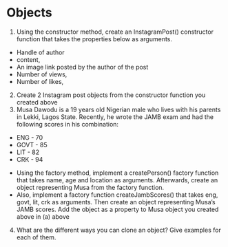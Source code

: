 # Objects

1. Using the constructor method, create an InstagramPost() constructor function that takes the properties below as arguments.

- Handle of author
- content,
- An image link posted by the author of the post
- Number of views,
- Number of likes,

2. Create 2 Instagram post objects from the constructor function you created above
3. Musa Dawodu is a 19 years old Nigerian male who lives with his parents in Lekki, Lagos State. Recently, he wrote the JAMB exam and had the following scores in his combination:

- ENG - 70
- GOVT - 85
- LIT - 82
- CRK - 94

* Using the factory method, implement a createPerson() factory function that takes name, age and location as arguments. Afterwards, create an object representing Musa from the factory function.
* Also, implement a factory function createJambScores() that takes eng, govt, lit, crk as arguments. Then create an object representing Musa’s JAMB scores. Add the object as a property to Musa object you created above in (a) above

4. What are the different ways you can clone an object? Give examples for each of them.
